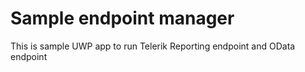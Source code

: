 # Sample endpoint manager
This is sample UWP app to run Telerik Reporting endpoint and OData endpoint
